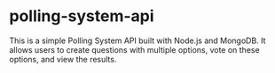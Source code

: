 # polling-system-api
This is a simple Polling System API built with Node.js and MongoDB. It allows users to create questions with multiple options, vote on these options, and view the results.
